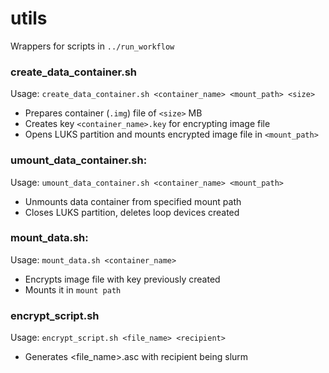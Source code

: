 # utils 
Wrappers for scripts in `../run_workflow`
### create_data_container.sh 
Usage: `create_data_container.sh <container_name> <mount_path> <size>`
- Prepares container (`.img`) file of `<size>` MB
- Creates key `<container_name>.key` for encrypting image file
- Opens LUKS partition and mounts encrypted image file in `<mount_path>`
 
### umount_data_container.sh: 
Usage: `umount_data_container.sh <container_name> <mount_path>` 
- Unmounts data container from specified mount path
- Closes LUKS partition, deletes loop devices created

### mount_data.sh:
Usage: `mount_data.sh <container_name>`
- Encrypts image file with key previously created
- Mounts it in `mount path` 

### encrypt_script.sh
Usage: `encrypt_script.sh <file_name> <recipient>`
- Generates <file_name>.asc with recipient being slurm
